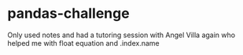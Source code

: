 # pandas-challenge
Only used notes and had a tutoring session with Angel Villa again who helped me with float equation and .index.name
